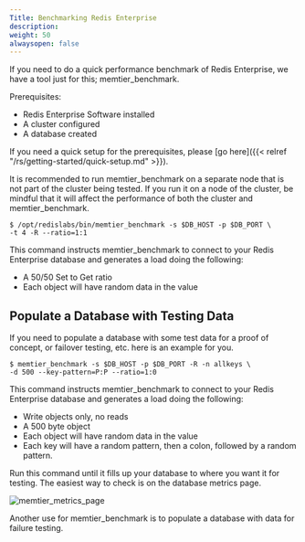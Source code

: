 ```yaml
---
Title: Benchmarking Redis Enterprise
description: 
weight: 50
alwaysopen: false
---
```

If you need to do a quick performance benchmark of Redis Enterprise, we
have a tool just for this; memtier_benchmark.

Prerequisites:

- Redis Enterprise Software installed
- A cluster configured
- A database created

If you need a quick setup for the prerequisites, please [go
here]({{< relref "/rs/getting-started/quick-setup.md" >}}).

It is recommended to run memtier_benchmark on a separate node that is
not part of the cluster being tested. If you run it on a node of the
cluster, be mindful that it will affect the performance of both the
cluster and memtier_benchmark.

```src
$ /opt/redislabs/bin/memtier_benchmark -s $DB_HOST -p $DB_PORT \
-t 4 -R --ratio=1:1
```

This command instructs memtier_benchmark to connect to your Redis
Enterprise database and generates a load doing the following:

- A 50/50 Set to Get ratio
- Each object will have random data in the value

## Populate a Database with Testing Data

If you need to populate a database with some test data for a proof of
concept, or failover testing, etc. here is an example for you.

```src
$ memtier_benchmark -s $DB_HOST -p $DB_PORT -R -n allkeys \
-d 500 --key-pattern=P:P --ratio=1:0
```

This command instructs memtier_benchmark to connect to your Redis
Enterprise database and generates a load doing the following:

- Write objects only, no reads
- A 500 byte object
- Each object will have random data in the value
- Each key will have a random pattern, then a colon, followed by a
    random pattern.

Run this command until it fills up your database to where you want it
for testing. The easiest way to check is on the database metrics page.

![memtier_metrics_page](/images/rs/memtier_metrics_page.png?width=700&height=158)

Another use for memtier_benchmark is to populate a database with data
for failure testing.
